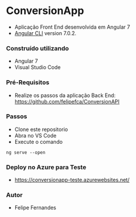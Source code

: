 # ConversionApp

- Aplicação Front End desenvolvida em Angular 7
- [Angular CLI](https://github.com/angular/angular-cli) version 7.0.2.

### Construído utilizando
- Angular 7
- Visual Studio Code

### Pré-Requisitos
- Realize os passos da aplicação Back End: https://github.com/felipefca/ConversionAPI

### Passos
- Clone este repositorio 
- Abra no VS Code
- Execute o comando

```
ng serve --open
```

### Deploy no Azure para Teste
- https://conversionapp-teste.azurewebsites.net/

### Autor
- Felipe Fernandes
